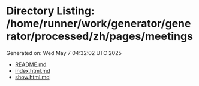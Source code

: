 # Directory Listing: /home/runner/work/generator/generator/processed/zh/pages/meetings
Generated on: Wed May  7 04:32:02 UTC 2025

- [README.md](README.md)
- [index.html.md](index.html.md)
- [show.html.md](show.html.md)
